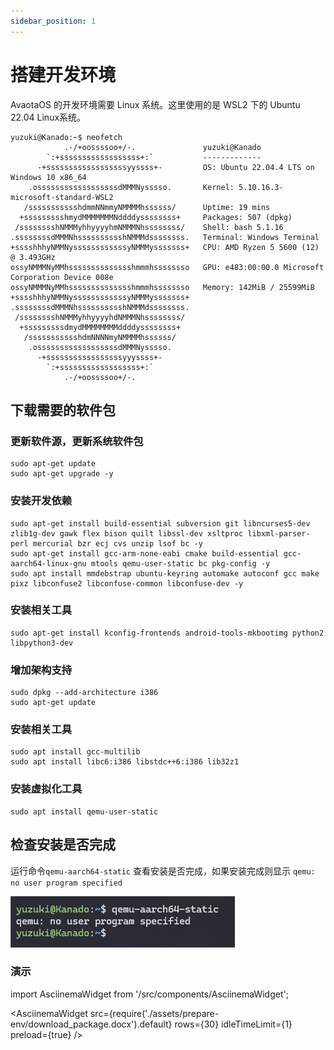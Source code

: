 ```yaml
---
sidebar_position: 1
---
```


# 搭建开发环境

AvaotaOS 的开发环境需要 Linux 系统。这里使用的是 WSL2 下的 Ubuntu 22.04 Linux系统。

```shell
yuzuki@Kanado:~$ neofetch
            .-/+oossssoo+/-.               yuzuki@Kanado
        `:+ssssssssssssssssss+:`           -------------
      -+ssssssssssssssssssyyssss+-         OS: Ubuntu 22.04.4 LTS on Windows 10 x86_64
    .ossssssssssssssssssdMMMNysssso.       Kernel: 5.10.16.3-microsoft-standard-WSL2
   /ssssssssssshdmmNNmmyNMMMMhssssss/      Uptime: 19 mins
  +ssssssssshmydMMMMMMMNddddyssssssss+     Packages: 507 (dpkg)
 /sssssssshNMMMyhhyyyyhmNMMMNhssssssss/    Shell: bash 5.1.16
.ssssssssdMMMNhsssssssssshNMMMdssssssss.   Terminal: Windows Terminal
+sssshhhyNMMNyssssssssssssyNMMMysssssss+   CPU: AMD Ryzen 5 5600 (12) @ 3.493GHz
ossyNMMMNyMMhsssssssssssssshmmmhssssssso   GPU: e483:00:00.0 Microsoft Corporation Device 008e
ossyNMMMNyMMhsssssssssssssshmmmhssssssso   Memory: 142MiB / 25599MiB
+sssshhhyNMMNyssssssssssssyNMMMysssssss+
.ssssssssdMMMNhsssssssssshNMMMdssssssss.
 /sssssssshNMMMyhhyyyyhdNMMMNhssssssss/
  +sssssssssdmydMMMMMMMMddddyssssssss+
   /ssssssssssshdmNNNNmyNMMMMhssssss/
    .ossssssssssssssssssdMMMNysssso.
      -+sssssssssssssssssyyyssss+-
        `:+ssssssssssssssssss+:`
            .-/+oossssoo+/-.
```

## 下载需要的软件包

### 更新软件源，更新系统软件包

```shell
sudo apt-get update
sudo apt-get upgrade -y
```

### 安装开发依赖

```shell
sudo apt-get install build-essential subversion git libncurses5-dev zlib1g-dev gawk flex bison quilt libssl-dev xsltproc libxml-parser-perl mercurial bzr ecj cvs unzip lsof bc -y
sudo apt-get install gcc-arm-none-eabi cmake build-essential gcc-aarch64-linux-gnu mtools qemu-user-static bc pkg-config -y
sudo apt install mmdebstrap ubuntu-keyring automake autoconf gcc make pixz libconfuse2 libconfuse-common libconfuse-dev -y
```

### 安装相关工具

```shell
sudo apt-get install kconfig-frontends android-tools-mkbootimg python2 libpython3-dev 
```

### 增加架构支持

```shell
sudo dpkg --add-architecture i386
sudo apt-get update
```

### 安装相关工具

```shell
sudo apt install gcc-multilib 
sudo apt install libc6:i386 libstdc++6:i386 lib32z1
```

### 安装虚拟化工具

```shell
sudo apt install qemu-user-static
```

## 检查安装是否完成

运行命令`qemu-aarch64-static` 查看安装是否完成，如果安装完成则显示 `qemu: no user program specified`

![image-20240510204628572](assets/prepare-env/image-20240510204628572.png)

### 演示

import AsciinemaWidget from '/src/components/AsciinemaWidget';

<AsciinemaWidget src={require('./assets/prepare-env/download_package.docx').default} rows={30} idleTimeLimit={1} preload={true} />